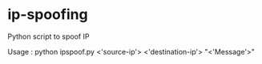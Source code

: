 # ip-spoofing
Python script to spoof IP

Usage : 
python ipspoof.py <'source-ip'> <'destination-ip'> "<'Message'>"
